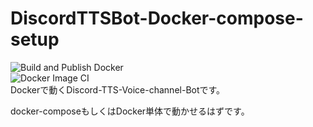 # DiscordTTSBot-Docker-compose-setup
![Build and Publish Docker](https://github.com/noriokun4649/DiscordTTSBot-Docker-compose-setup/workflows/Build%20and%20Publish%20Docker/badge.svg)  
![Docker Image CI](https://github.com/noriokun4649/DiscordTTSBot-Docker-compose-setup/workflows/Docker%20Image%20CI/badge.svg)  
Dockerで動くDiscord-TTS-Voice-channel-Botです。

docker-composeもしくはDocker単体で動かせるはずです。  